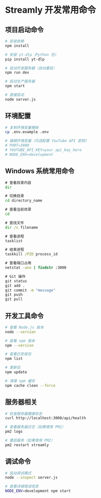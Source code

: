# Streamly 开发常用命令

## 项目启动命令
```bash
# 安装依赖
npm install

# 安装 yt-dlp（Python 包）
pip install yt-dlp

# 启动开发服务器（自动重启）
npm run dev

# 启动生产服务器
npm start

# 直接启动
node server.js
```

## 环境配置
```bash
# 复制环境变量模板
cp .env.example .env

# 编辑环境变量（可选配置 YouTube API 密钥）
# PORT=3000
# YOUTUBE_API_KEY=your_api_key_here
# NODE_ENV=development
```

## Windows 系统常用命令
```cmd
# 查看目录内容
dir

# 切换目录
cd directory_name

# 查看当前目录
cd

# 查找文件
dir /s filename

# 查看进程
tasklist

# 结束进程
taskkill /PID process_id

# 查看端口占用
netstat -ano | findstr :3000

# Git 操作
git status
git add .
git commit -m "message"
git push
git pull
```

## 开发工具命令
```bash
# 查看 Node.js 版本
node --version

# 查看 npm 版本  
npm --version

# 查看已安装包
npm list

# 更新包
npm update

# 清理 npm 缓存
npm cache clean --force
```

## 服务器相关
```bash
# 检查服务器健康状态
curl http://localhost:3000/api/health

# 查看服务器日志（如果使用 PM2）
pm2 logs

# 重启服务（如果使用 PM2）
pm2 restart streamly
```

## 调试命令
```bash
# 启动调试模式
node --inspect server.js

# 查看详细错误信息
NODE_ENV=development npm start
```